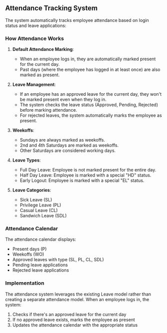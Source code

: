 ## Attendance Tracking System

The system automatically tracks employee attendance based on login status and leave applications:

### How Attendance Works

1. **Default Attendance Marking**:

   - When an employee logs in, they are automatically marked present for the current day.
   - Past days (where the employee has logged in at least once) are also marked as present.

2. **Leave Management**:

   - If an employee has an approved leave for the current day, they won't be marked present even when they log in.
   - The system checks the leave status (Approved, Pending, Rejected) before marking attendance.
   - For rejected leaves, the system automatically marks the employee as present.

3. **Weekoffs**:

   - Sundays are always marked as weekoffs.
   - 2nd and 4th Saturdays are marked as weekoffs.
   - Other Saturdays are considered working days.

4. **Leave Types**:

   - Full Day Leave: Employee is not marked present for the entire day.
   - Half Day Leave: Employee is marked with a special "HD" status.
   - Early Logout: Employee is marked with a special "EL" status.

5. **Leave Categories**:
   - Sick Leave (SL)
   - Privilege Leave (PL)
   - Casual Leave (CL)
   - Sandwich Leave (SDL)

### Attendance Calendar

The attendance calendar displays:

- Present days (P)
- Weekoffs (WO)
- Approved leaves with type (SL, PL, CL, SDL)
- Pending leave applications
- Rejected leave applications

### Implementation

The attendance system leverages the existing Leave model rather than creating a separate attendance model. When an employee logs in, the system:

1. Checks if there's an approved leave for the current day
2. If no approved leave exists, marks the employee as present
3. Updates the attendance calendar with the appropriate status
